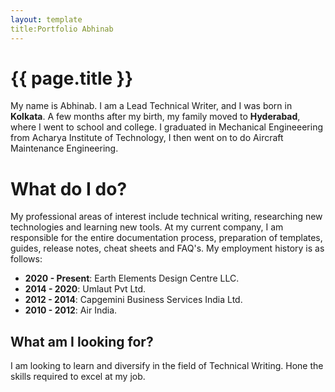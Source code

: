 ```yaml
---
layout: template
title:Portfolio Abhinab
---
```


# {{ page.title }}

My name is Abhinab. I am a Lead Technical Writer, and I was born in **Kolkata**. A few months after my birth, my family moved to **Hyderabad**, where I went to school and college. I graduated in Mechanical Engineeering from Acharya Institute of Technology, I then went on to do Aircraft Maintenance Engineering.
# What do I do?
My professional areas of interest include technical writing, researching new technologies and learning new tools.
At my current company, I am responsible for the entire documentation process, preparation of templates, guides, release notes, cheat sheets and FAQ's.
My employment history is as follows:
* **2020 - Present**: Earth Elements Design Centre LLC.
* **2014 - 2020**: Umlaut Pvt Ltd.
* **2012 - 2014**: Capgemini Business Services India Ltd.
* **2010 - 2012**: Air India.
## What am I looking for?
I am looking to learn and diversify in the field of Technical Writing. Hone the skills required to excel at my job.